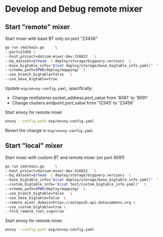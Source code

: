 # Develop and Debug remote mixer

## Start "remote" mixer

Start mixer with base BT only on port "23456"

```bash
go run cmd/main.go     \
--port=23456 \
--host_project=datcom-mixer-dev-316822   \
--bq_dataset=$(head -1 deploy/storage/bigquery.version)  \
--base_bigtable_info="$(cat deploy/storage/base_bigtable_info.yaml)"  \
--schema_path=$PWD/deploy/mapping/  \
--use_branch_bigtable=false   \
--use_base_bigtable=true
```

Update `esp/envoy-config.yaml`, specifically:

* Change restlistener.socket_address.port_value from '8081' to '9091'
* Change clusters.endpoint.port_value from '12345' to '23456'

Start envoy for remote mixer

```bash
envoy --config-path esp/envoy-config.yaml
```

Revert the change in `esp/envoy-config.yaml`

## Start "local" mixer

Start mixer with custom BT and remote mixer (on port 9091)

```bash
go run cmd/main.go     \
--host_project=datcom-mixer-dev-316822   \
--bq_dataset=$(head -1 deploy/storage/bigquery.version)  \
--base_bigtable_info="$(cat deploy/storage/base_bigtable_info.yaml)"  \
--custom_bigtable_info="$(cat test/custom_bigtable_info.yaml)"  \
--schema_path=$PWD/deploy/mapping/  \
--use_branch_bigtable=false   \
--use_base_bigtable=false  \
--remote_mixer_domain=https://autopush.api.datacommons.org \
--use_custom_bigtable=true \
--fold_remote_root_svg=true
```

Start envoy for remote mixer

```bash
envoy --config-path esp/envoy-config.yaml
```
